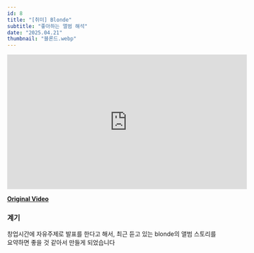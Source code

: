 ```yaml
---
id: 8
title: "[취미] Blonde"
subtitle: "좋아하는 앨범 해석"
date: "2025.04.21"
thumbnail: "블론드.webp"
---
```


<iframe
  width="560"           
  height="315"           
  src="https://www.youtube.com/embed/TXgCtA5c6zI"
  title="YouTube video player"
  frameborder="0"
  allow="accelerometer; autoplay; clipboard-write; encrypted-media; gyroscope; picture-in-picture"
  allowfullscreen>
</iframe>

**[Original Video](https://github.com/airport-pus/Client)**

### 계기

창업시간에 자유주제로 발표를 한다고 해서, 최근 듣고 있는 blonde의 앨범 스토리를 요약하면 좋을 것 같아서 만들게 되었습니다
